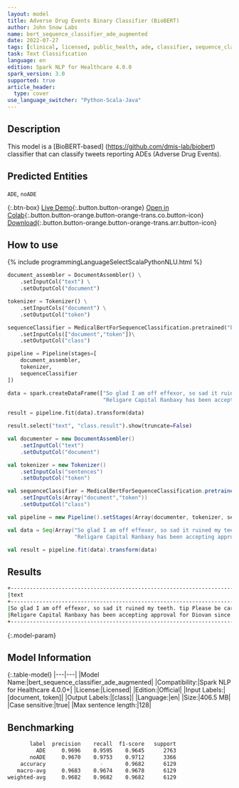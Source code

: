 ```yaml
---
layout: model
title: Adverse Drug Events Binary Classifier (BioBERT)
author: John Snow Labs
name: bert_sequence_classifier_ade_augmented
date: 2022-07-27
tags: [clinical, licensed, public_health, ade, classifier, sequence_classification, en]
task: Text Classification
language: en
edition: Spark NLP for Healthcare 4.0.0
spark_version: 3.0
supported: true
article_header:
  type: cover
use_language_switcher: "Python-Scala-Java"
---
```


## Description

This model is a [BioBERT-based] (https://github.com/dmis-lab/biobert) classifier that can classify tweets reporting ADEs (Adverse Drug Events).

## Predicted Entities

`ADE`, `noADE`

{:.btn-box}
[Live Demo](https://demo.johnsnowlabs.com/healthcare/PP_ADE/){:.button.button-orange}
[Open in Colab](https://github.com/JohnSnowLabs/spark-nlp-workshop/blob/master/tutorials/Certification_Trainings/Healthcare/16.Adverse_Drug_Event_ADE_NER_and_Classifier.ipynb){:.button.button-orange.button-orange-trans.co.button-icon}
[Download](https://s3.amazonaws.com/auxdata.johnsnowlabs.com/clinical/models/bert_sequence_classifier_ade_augmented_en_4.0.0_3.0_1658905698079.zip){:.button.button-orange.button-orange-trans.arr.button-icon}

## How to use



<div class="tabs-box" markdown="1">
{% include programmingLanguageSelectScalaPythonNLU.html %}

```python
document_assembler = DocumentAssembler() \
    .setInputCol("text") \
    .setOutputCol("document")

tokenizer = Tokenizer() \
    .setInputCols("document") \
    .setOutputCol("token")

sequenceClassifier = MedicalBertForSequenceClassification.pretrained("bert_sequence_classifier_ade_augmented", "en", "clinical/models")\
    .setInputCols(["document","token"])\
    .setOutputCol("class")

pipeline = Pipeline(stages=[
    document_assembler, 
    tokenizer,
    sequenceClassifier
])

data = spark.createDataFrame(["So glad I am off effexor, so sad it ruined my teeth. tip Please be carefull taking antideppresiva and read about it 1st",
                              "Religare Capital Ranbaxy has been accepting approval for Diovan since 2012"], StringType()).toDF("text")
              
result = pipeline.fit(data).transform(data)

result.select("text", "class.result").show(truncate=False)
```
```scala
val documenter = new DocumentAssembler() 
    .setInputCol("text") 
    .setOutputCol("document")

val tokenizer = new Tokenizer()
    .setInputCols("sentences")
    .setOutputCol("token")

val sequenceClassifier = MedicalBertForSequenceClassification.pretrained("bert_sequence_classifier_ade_augmented", "en", "clinical/models")
    .setInputCols(Array("document","token"))
    .setOutputCol("class")

val pipeline = new Pipeline().setStages(Array(documenter, tokenizer, sequenceClassifier))

val data = Seq(Array("So glad I am off effexor, so sad it ruined my teeth. tip Please be carefull taking antideppresiva and read about it 1st",
                     "Religare Capital Ranbaxy has been accepting approval for Diovan since 2012")).toDS.toDF("text")

val result = pipeline.fit(data).transform(data)
```
</div>

## Results

```bash
+-----------------------------------------------------------------------------------------------------------------------+-------+
|text                                                                                                                   |result |
+-----------------------------------------------------------------------------------------------------------------------+-------+
|So glad I am off effexor, so sad it ruined my teeth. tip Please be carefull taking antideppresiva and read about it 1st|[ADE]  |
|Religare Capital Ranbaxy has been accepting approval for Diovan since 2012                                             |[noADE]|
+-----------------------------------------------------------------------------------------------------------------------+-------+
```

{:.model-param}
## Model Information

{:.table-model}
|---|---|
|Model Name:|bert_sequence_classifier_ade_augmented|
|Compatibility:|Spark NLP for Healthcare 4.0.0+|
|License:|Licensed|
|Edition:|Official|
|Input Labels:|[document, token]|
|Output Labels:|[class]|
|Language:|en|
|Size:|406.5 MB|
|Case sensitive:|true|
|Max sentence length:|128|

## Benchmarking

```bash
       label  precision    recall  f1-score   support
         ADE     0.9696    0.9595    0.9645      2763
       noADE     0.9670    0.9753    0.9712      3366
    accuracy       -         -       0.9682      6129
   macro-avg     0.9683    0.9674    0.9678      6129
weighted-avg     0.9682    0.9682    0.9682      6129
```
